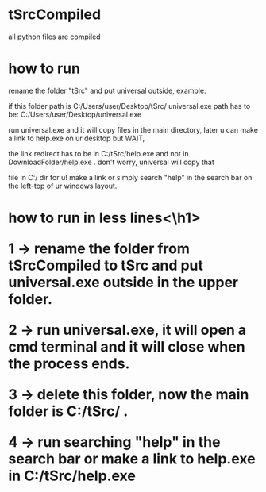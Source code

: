 # tSrcCompiled
all python files are compiled

<h1>how to run</h1>

rename the folder "tSrc" and put universal outside, example:

if this folder path is C:/Users/user/Desktop/tSrc/ universal.exe path has to be: C:/Users/user/Desktop/universal.exe

run universal.exe and it will copy files in the main directory, later u can make a link to help.exe on ur desktop but WAIT,

the link redirect has to be in C:/tSrc/help.exe and not in DownloadFolder/help.exe . don't worry, universal will copy that 

file in C:/ dir for u! make a link or simply search "help" in the search bar on the left-top of ur windows layout.

<h1>how to run in less lines<\h1>

1 -> rename the folder from tSrcCompiled to tSrc and put universal.exe outside in the upper folder.

2 -> run universal.exe, it will open a cmd terminal and it will close when the process ends.

3 -> delete this folder, now the main folder is C:/tSrc/ .

4 -> run searching "help" in the search bar or make a link to help.exe in C:/tSrc/help.exe
